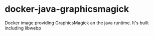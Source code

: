 # docker-java-graphicsmagick
Docker image providing GraphicsMagick an the java runtime. It's built including libwebp
